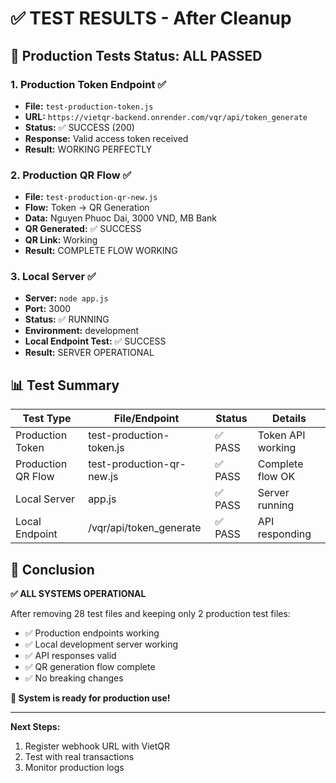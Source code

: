 # ✅ TEST RESULTS - After Cleanup

## 🧪 Production Tests Status: ALL PASSED

### 1. Production Token Endpoint ✅

- **File:** `test-production-token.js`
- **URL:** `https://vietqr-backend.onrender.com/vqr/api/token_generate`
- **Status:** ✅ SUCCESS (200)
- **Response:** Valid access token received
- **Result:** WORKING PERFECTLY

### 2. Production QR Flow ✅

- **File:** `test-production-qr-new.js`
- **Flow:** Token → QR Generation
- **Data:** Nguyen Phuoc Dai, 3000 VND, MB Bank
- **QR Generated:** ✅ SUCCESS
- **QR Link:** Working
- **Result:** COMPLETE FLOW WORKING

### 3. Local Server ✅

- **Server:** `node app.js`
- **Port:** 3000
- **Status:** ✅ RUNNING
- **Environment:** development
- **Local Endpoint Test:** ✅ SUCCESS
- **Result:** SERVER OPERATIONAL

## 📊 Test Summary

| Test Type          | File/Endpoint             | Status  | Details           |
| ------------------ | ------------------------- | ------- | ----------------- |
| Production Token   | test-production-token.js  | ✅ PASS | Token API working |
| Production QR Flow | test-production-qr-new.js | ✅ PASS | Complete flow OK  |
| Local Server       | app.js                    | ✅ PASS | Server running    |
| Local Endpoint     | /vqr/api/token_generate   | ✅ PASS | API responding    |

## 🎯 Conclusion

**✅ ALL SYSTEMS OPERATIONAL**

After removing 28 test files and keeping only 2 production test files:

- ✅ Production endpoints working
- ✅ Local development server working
- ✅ API responses valid
- ✅ QR generation flow complete
- ✅ No breaking changes

**🚀 System is ready for production use!**

---

**Next Steps:**

1. Register webhook URL with VietQR
2. Test with real transactions
3. Monitor production logs
